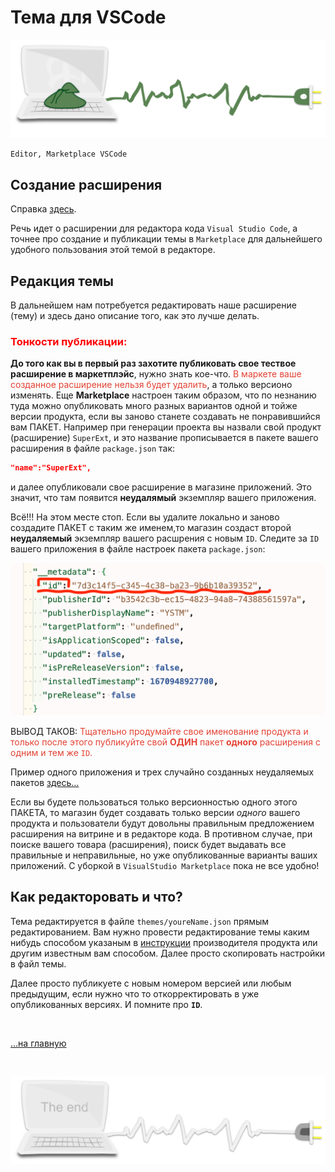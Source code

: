 <div class="navi"><nav id="navi"><!-- js --></nav></div>

# Тема для VSCode

<span id="comp-start-img" class="img" onclick="imgResize()">![image-top](assets/svg/comp-package.svg)</span>

	Editor, Marketplace VSCode

## Создание расширения

Справка [здесь](https://code.visualstudio.com/api).

Речь идет о расширении для редактора кода `Visual Studio Code`, а точнее про создание и публикации темы в `Marketplace` для дальнейшего удобного пользования этой темой в редакторе. 

## Редакция темы

В дальнейшем нам потребуется редактировать наше расширение (тему) и здесь дано описание того, как это лучше делать.

### <span style="color: #f00;">**Тонкости публикации**:

**До того как вы в первый раз захотите публиковать свое тествое расширение в маркетплэйс**, нужно знать кое-что.<span style="color: #e34234;"> В маркете ваше созданное расширение нельзя будет удалить</span>, а только версионо изменять. Еще **Marketplace** настроен таким образом, что по незнанию туда можно опубликовать много разных вариантов одной и тойже версии продукта, если вы заново станете создавать не понравившийся вам ПАКЕТ. Например при генерации проекта вы назвали свой продукт (расширение) `SuperExt`, и это название прописывается в пакете вашего расширения в файле `package.json`  так: 

```json
"name":"SuperExt",
```

и далее опубликовали свое расширение в магазине приложений. Это значит, что там появится **неудалямый** экземпляр вашего приложения. 

Всё!!! На этом месте стоп. Если вы удалите локально и заново создадите ПАКЕТ с таким же именем,то магазин создаст второй **неудаляемый** экземпляр вашего расшрения с новым `ID`. Следите за `ID` вашего приложения в файле настроек пакета `package.json`:

![img](assets/img/package-id.png)

ВЫВОД ТАКОВ: <span style="color: #e34234;">Тщательно продумайте свое именование продукта и только после этого публикуйте свой **ОДИН** пакет **одного** расширения с одним и тем же `ID`.

Пример одного приложения и трех случайно созданных неудаляемых пакетов [здесь…]()

Если вы будете пользоваться только версионностью одного этого ПАКЕТА, то магазин будет создавать только версии *одного* вашего продукта и пользователи будут довольны правильным предложением расширения на витрине и в редакторе кода. В противном случае, при поиске вашего товара (расширения), поиск будет выдавать все правильные и неправильные, но уже опубликованные варианты ваших приложений. С уборкой в `VisualStudio Marketplace` пока не все удобно!

## Как редакторовать и что?

Тема редактируется в файле `themes/youreName.json` прямым редактированием. 
Вам нужно провести редактирование темы каким нибудь способом указаным в [инструкции](https://code.visualstudio.com/api/extension-guides/color-theme) производителя продукта или другим известным вам способом. Далее просто скопировать настройки в файл темы. 

Далее просто публикуете с новым номером  версией или любым предыдущим, если нужно что то откорректировать в уже опубликованных версиях. И помните про **`ID`**. 


<br>

[…на главную](/)

<br>

<span id="comp-end-img" class="img" onclick="imgResize()">![image-bottom](assets/svg/comp-end.svg)</span>


<script src="assets/js/navi.js"></script>